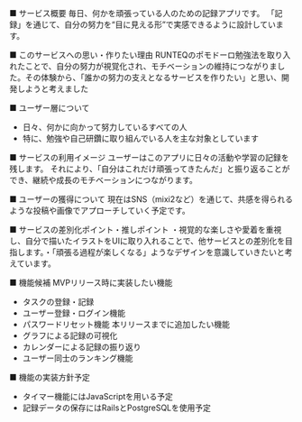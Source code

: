■ サービス概要
毎日、何かを頑張っている人のための記録アプリです。
「記録」を通じて、自分の努力を“目に見える形”で実感できるように設計しています。

■ このサービスへの思い・作りたい理由
RUNTEQのポモドーロ勉強法を取り入れたことで、自分の努力が視覚化され、モチベーションの維持につながりました。その体験から、「誰かの努力の支えとなるサービスを作りたい」と思い、開発しようと考えました

■ ユーザー層について
* 日々、何かに向かって努力しているすべての人
* 特に、勉強や自己研鑽に取り組んでいる人を主な対象としています


■ サービスの利用イメージ
ユーザーはこのアプリに日々の活動や学習の記録を残します。
それにより、「自分はこれだけ頑張ってきたんだ」と振り返ることができ、継続や成長のモチベーションにつながります。

■ ユーザーの獲得について
現在はSNS（mixi2など）を通じて、共感を得られるような投稿や画像でアプローチしていく予定です。

■ サービスの差別化ポイント・推しポイント
・視覚的な楽しさや愛着を重視し、自分で描いたイラストをUIに取り入れることで、他サービスとの差別化を目指します。・「頑張る過程が楽しくなる」ようなデザインを意識していきたいと考えています。

■ 機能候補
MVPリリース時に実装したい機能
* タスクの登録・記録
* ユーザー登録・ログイン機能
* パスワードリセット機能
本リリースまでに追加したい機能
* グラフによる記録の可視化
* カレンダーによる記録の振り返り
* ユーザー同士のランキング機能


■ 機能の実装方針予定
* タイマー機能にはJavaScriptを用いる予定
* 記録データの保存にはRailsとPostgreSQLを使用予定

